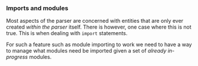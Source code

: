 ### Imports and modules

Most aspects of the parser are concerned with entities that are only ever created _within the parser_ itself. There is however, one case where this is not true. This is when dealing with `import` statements.

For such a feature such as module importing to work we need to have a way to manage what modules need be imported given a set of _already in-progress_ modules.